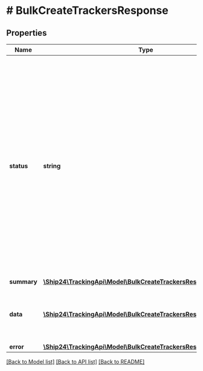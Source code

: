 # # BulkCreateTrackersResponse

## Properties

Name | Type | Description | Notes
------------ | ------------- | ------------- | -------------
**status** | **string** | Status of the bulk creation.  &#x60;success&#x60;: All trackers were created successfully or already existed. (Status code 200)  &#x60;partial&#x60;: Operation contains both successes and errors. (Status code 207)  &#x60;error&#x60;: All creations failed or error on request level. (Status codes 400, 403) |
**summary** | [**\Ship24\TrackingApi\Model\BulkCreateTrackersResponseSummary**](BulkCreateTrackersResponseSummary.md) |  | [optional]
**data** | [**\Ship24\TrackingApi\Model\BulkCreateTrackersResponseDataInner[]**](BulkCreateTrackersResponseDataInner.md) | Detailed information about each tracker creation. Null if status is &#x60;error&#x60;. | [optional]
**error** | [**\Ship24\TrackingApi\Model\BulkCreateTrackersResponseError**](BulkCreateTrackersResponseError.md) |  | [optional]

[[Back to Model list]](../../README.md#models) [[Back to API list]](../../README.md#endpoints) [[Back to README]](../../README.md)
